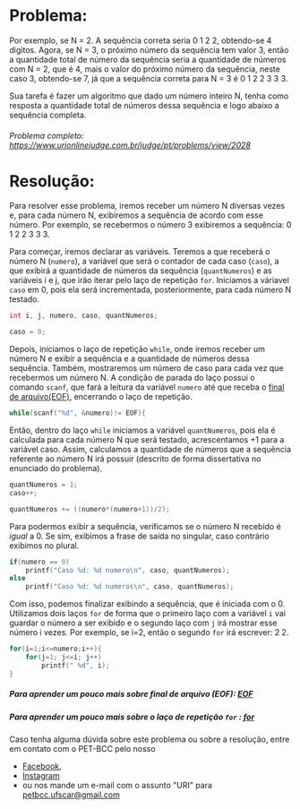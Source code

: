 # Problema:

Por exemplo, se N = 2. A sequência correta seria 0 1 2 2, obtendo-se 4 digitos. Agora, se N = 3, o próximo número da sequência tem valor 3, então a quantidade total de número da sequência seria a quantidade de números com N = 2, que é 4, mais o valor do próximo número da sequência, neste caso 3, obtendo-se 7, já que a sequência correta para N = 3 é 0 1 2 2 3 3 3.

Sua tarefa é fazer um algoritmo que dado um número inteiro N, tenha como resposta a quantidade total de números dessa sequência e logo abaixo a sequência completa.

###### Problema completo: https://www.urionlinejudge.com.br/judge/pt/problems/view/2028

# Resolução:

Para resolver esse problema, iremos receber um número N diversas vezes e, para cada número N, exibiremos a sequência de acordo com esse número. Por exemplo, se recebermos o número 3 exibiremos a sequência: 0 1 2 2 3 3 3.

Para começar, iremos declarar as variáveis. Teremos a que receberá o número N (`numero`), a variável que será o contador de cada caso (`caso`), a que exibirá a quantidade de números da sequência (`quantNumeros`) e as variáveis i e j, que irão iterar pelo laço de repetição `for`. Iniciamos a váriavel `caso` em 0, pois ela será incrementada, posteriormente, para cada número N testado.
```c
int i, j, numero, caso, quantNumeros;

caso = 0;
``` 

Depois, iniciamos o laço de repetição `while`, onde iremos receber um número N e exibir a sequência e a quantidade de números dessa sequência. Também, mostraremos um número de caso para cada vez que recebermos um número N. A condição de parada do laço possui o comando `scanf`, que fará a leitura da variável `numero` até que receba o [final de arquivo(EOF)](https://pt.wikipedia.org/wiki/EOF), encerrando o laço de repetição.
```c
while(scanf("%d", &numero)!= EOF){
``` 

Então, dentro do laço `while` iniciamos a variável `quantNumeros`, pois ela é calculada para cada número N que será testado, acrescentamos +1 para a variável caso. Assim, calculamos a quantidade de números que a sequência referente ao número N irá possuir (descrito de forma dissertativa no enunciado do problema).   
```c
quantNumeros = 1;
caso++;

quantNumeros += ((numero*(numero+1))/2);
``` 

Para podermos exibir a sequência, verificamos se o número N recebido é *igual* a 0. Se sim, exibimos a frase de saída no singular, caso contrário exibimos no plural.
```c
if(numero == 0)
	printf("Caso %d: %d numero\n", caso, quantNumeros);
else
	printf("Caso %d: %d numeros\n", caso, quantNumeros);
```

Com isso, podemos finalizar exibindo a sequência, que é iniciada com o 0. Utilizamos dois laços `for` de forma que o primeiro laço com a variável `i` vai guardar o número a ser exibido e o segundo laço com `j` irá mostrar esse número i vezes.
Por exemplo, se i=2, então o segundo `for` irá escrever: 2 2.
```c
for(i=1;i<=numero;i++){
	for(j=1; j<=i; j++)
		printf(" %d", i);
}
```

##### Para aprender um pouco mais sobre final de arquivo (EOF): [EOF](https://pt.wikipedia.org/wiki/EOF)

##### Para aprender um pouco mais sobre o laço de repetição `for` : [for](http://linguagemc.com.br/a-estrutura-de-repeticao-for-em-c/)

Caso tenha alguma dúvida sobre este problema ou sobre a resolução, entre em contato com o PET-BCC pelo nosso
* [Facebook](https://www.facebook.com/petbcc/),
* [Instagram](https://www.instagram.com/petbcc.ufscar/)
* ou nos mande um e-mail com o assunto "URI" para  petbcc.ufscar@gmail.com